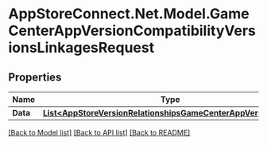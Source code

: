 # AppStoreConnect.Net.Model.GameCenterAppVersionCompatibilityVersionsLinkagesRequest

## Properties

Name | Type | Description | Notes
------------ | ------------- | ------------- | -------------
**Data** | [**List&lt;AppStoreVersionRelationshipsGameCenterAppVersionData&gt;**](AppStoreVersionRelationshipsGameCenterAppVersionData.md) |  | 

[[Back to Model list]](../README.md#documentation-for-models) [[Back to API list]](../README.md#documentation-for-api-endpoints) [[Back to README]](../README.md)

